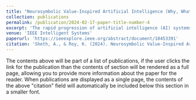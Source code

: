 ```yaml
---
title: "Neurosymbolic Value-Inspired Artificial Intelligence (Why, What, and How)"
collection: publications
permalink: /publication/2024-02-17-paper-title-number-4
excerpt: 'The rapid progression of artificial intelligence (AI) systems, facilitated by the advent of large language models (LLMs), has resulted in their widespread application to provide human assistance across diverse industries. This trend has sparked significant discourse centered around the ever-increasing need for LLM-based AI systems to function among humans as a part of human society. Toward this end, neurosymbolic AI systems are attractive because of their potential to enable and interpretable interfaces for facilitating value-based decision making by leveraging explicit representations of shared values. In this article, we introduce substantial extensions to Kahneman’s System 1 and System 2 framework and propose a neurosymbolic computational framework called value-inspired AI (VAI). It outlines the crucial components essential for the robust and practical implementation of VAI systems, representing and integrating various dimensions of human values. Finally, we further offer insights into the current progress made in this direction and outline potential future directions for the field.'
venue: 'IEEE Intelligent Systems'
paperurl: 'https://ieeexplore.ieee.org/abstract/document/10453391'
citation: 'Sheth, A., & Roy, K. (2024). Neurosymbolic Value-Inspired Artificial Intelligence (Why, What, and How). IEEE Intelligent Systems, 39(1), 5-11.'
---
```


The contents above will be part of a list of publications, if the user clicks the link for the publication than the contents of section will be rendered as a full page, allowing you to provide more information about the paper for the reader. When publications are displayed as a single page, the contents of the above "citation" field will automatically be included below this section in a smaller font.
